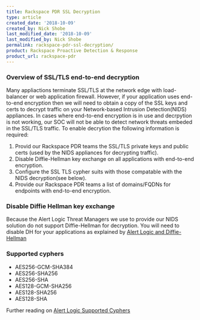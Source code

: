 ```yaml
---
title: Rackspace PDR SSL Decryption
type: article
created_date: '2018-10-09'
created_by: Nick Shobe
last_modified_date: '2018-10-09'
last_modified_by: Nick Shobe
permalink: rackspace-pdr-ssl-decryption/
product: Rackspace Proactive Detection & Response
product_url: rackspace-pdr
---
```


### Overview of SSL/TLS end-to-end decryption
Many appliactions terminate SSL/TLS at the network edge with load-balancer or web application firewall. However, if your application uses end-to-end encryption then we will need to obtain a copy of the SSL keys and certs to decrypt traffic on your Network-based Intrusion Detection(NIDS) appliances. In cases where end-to-end encryption is in use and decrpytion is not working, our SOC will not be able to detect network threats embeded in the SSL/TLS traffic. To enable decrytion the following information is required:

1. Provid our Rackspace PDR teams the SSL/TLS private keys and public certs (used by the NIDS appliances for decrypting traffic).
2. Disable Diffie-Hellman key exchange on all applications with end-to-end encryption.
3. Configure the SSL TLS cypher suits with those compatable with the NIDS decryption(see below).
4. Provide our Rackspace PDR teams a list of domains/FQDNs for endpoints with end-to-end encryption.

### Disable Diffie Hellman key exchange
Because the Alert Logic Threat Managers we use to provide our NIDS solution do not support Diffie-Hellman for decryption. You will need to disable DH for your applications as explained by [Alert Logic and Diffie-Hellman](https://support.alertlogic.com/hc/en-us/articles/115005953783-Alert-Logic-and-Diffie-Hellman)

### Supported cyphers

- AES256-GCM-SHA384
- AES256-SHA256
- AES256-SHA
- AES128-GCM-SHA256
- AES128-SHA256
- AES128-SHA

Further reading on [Alert Logic Supported Cyphers](https://support.alertlogic.com/hc/en-us/articles/115003425427-What-ciphers-does-Alert-Logic-accept-)
